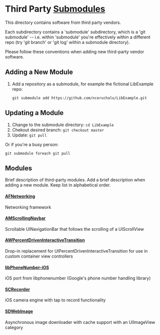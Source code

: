 # Third Party [Submodules](http://git-scm.com/book/en/v2/Git-Tools-Submodules)

This directory contains software from third party vendors.

Each subdirectory contains a 'submodule' subdirectory, which is a
'git submodule' -- i.e. within 'submodule' you're effectively within a
different repo (try 'git branch' or 'git log' within a submodule directory).

Please follow these conventions when adding new third-party vendor software.


## Adding a New Module

1. Add a repository as a submodule, for example the fictional LibExample repo:

   ```git submodule add https://github.com/nceruchalu/LibExample.git```


## Updating a Module
1. Change to the submodule directory: `cd LibExample`
2. Chekout desired branch: `git checkout master`
3. Update: `git pull`

Or if you're a busy person:
```
git submodule foreach git pull
```

## Modules

Brief description of third-party modules. Add a brief description when adding
a new module. Keep list in alphabetical order.


#### [AFNetworking](https://github.com/AFNetworking/AFNetworking)
Networking framework

#### [AMScrollingNavbar](https://github.com/andreamazz/AMScrollingNavbar)
Scrollable UINavigationBar that follows the scrolling of a UIScrollView

#### [AWPercentDrivenInteractiveTransition](https://github.com/MrAlek/AWPercentDrivenInteractiveTransition)
Drop-in replacement for UIPercentDrivenInteractiveTransition for use in custom
container view controllers

#### [libPhoneNumber-iOS](http://github.com/iziz/libPhoneNumber-iOS)
iOS port from libphonenumber (Google's phone number handling library)

#### [SCRecorder](https://github.com/rFlex/SCRecorder)
iOS camera engine with tap to record functionality

#### [SDWebImage](https://github.com/rs/SDWebImage)
Asynchronous image downloader with cache support with an UIImageView category
